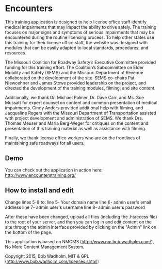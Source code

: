 # Encounters
This training application is designed to help license office staff identify medical impairments that may impact the ability to drive safely. The training focuses on major signs and symptoms of serious impairments that may be encountered during the routine licensing process. To help other states use this training for their license office staff, the website was designed with modules that can be easily adapted to local standards, procedures, and resources.

The Missouri Coalition for Roadway Safety’s Executive Committee provided funding for this training effort. The Coalition’s Subcommittee on Elder Mobility and Safety (SEMS) and the Missouri Department of Revenue collaborated on the development of the site. SEMS co-chairs Pat Niewoehner and James Stowe provided leadership on the project, and directed the development of the training modules, filming, and site content.

Additionally, we thank Dr. Michael Palmer, Dr. Dave Carr, and Ms. Sue Mussatt for expert counsel on content and common presentation of medical impairments. Cindy Anders provided additional help with filming, and Jacqueline Rogers with the Missouri Department of Transportation assisted with project development and administration of SEMS. We thank Drs. Thomas Meuser and Marla Berg-Weger for critiques on the content and presentation of this training material as well as assistance with filming.

Finally, we thank license office workers who are on the frontlines of maintaining safe roadways for all users.

## Demo
You can check out the application in action here: http://www.encounterstraining.org/

## How to install and edit
Change lines 5-8 to:
line 5- Your domain name
line 6- admin user's email address
line 7- admin user's username
line 8- admin user's password

After these have been changed, upload all files (including the .htaccess file) to the root of your server, and then you can log in and edit content on the site through the admin interface provided by clicking on the "Admin" link on the bottom of the page. 

This application is based on NMCMS (http://www.nm.bob.wadholm.com/), No More Content Management System.

Copyright 2015, Bob Wadholm, MIT & GPL (http://www.bob.wadholm.com/licenses.shtml)